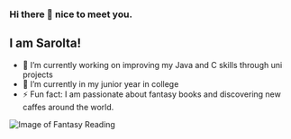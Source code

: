 ### Hi there 👋 nice to meet you. 
## I am Sarolta!

- 🔭 I’m currently working on improving my Java and C skills through uni projects
- 🌱 I’m currently in my junior year in college
- ⚡ Fun fact: I am passionate about fantasy books and discovering new caffes around the world.

![Image of Fantasy Reading](https://octodex.github.com/images/mona-lovelace.jpg)
